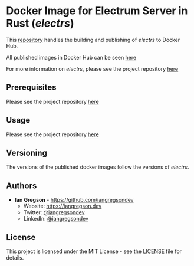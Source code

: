 # Docker Image for Electrum Server in Rust (_electrs_)

This [repository](https://github.com/iangregsondev/electrs-docker) handles the building and publishing of _electrs_ to Docker Hub.

All published images in Docker Hub can be seen [here](https://hub.docker.com/repository/docker/iangregsondev/electrs)

For more information on _electrs_, please see the project repository [here](https://github.com/romanz/electrs)

## Prerequisites

Please see the project repository [here](https://github.com/romanz/electrs)

## Usage

Please see the project repository [here](https://github.com/romanz/electrs)

## Versioning

The versions of the published docker images follow the versions of _electrs_.

## Authors

- **Ian Gregson** - https://github.com/iangregsondev
  - Website: https://iangregson.dev
  - Twitter: [@iangregsondev](https://twitter.com/iangregsondev)
  - LinkedIn: [@iangregsondev](https://www.linkedin.com/in/iangregsondev)

## License

This project is licensed under the MIT License - see the [LICENSE](LICENSE) file for details.
